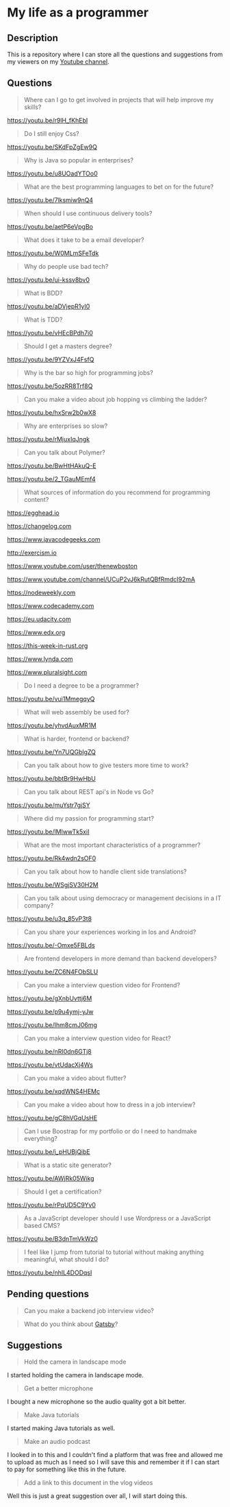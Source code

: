 # My life as a programmer

## Description

This is a repository where I can store all the 
questions and suggestions from my viewers on my [Youtube channel](https://www.youtube.com/user/Fidde12345).

## Questions

> Where can I go to get involved in projects that will help improve my skills?

https://youtu.be/r9lH_fKhEbI

> Do I still enjoy Css?

https://youtu.be/SKdFpZgEw9Q

> Why is Java so popular in enterprises?

https://youtu.be/u8UOadYTOo0

> What are the best programming languages to bet on for the future?

https://youtu.be/7lksmiw9nQ4

> When should I use continuous delivery tools?

https://youtu.be/aetP6eVpgBo

> What does it take to be a email developer?

https://youtu.be/W0MLmSFeTdk

> Why do people use bad tech?

https://youtu.be/ui-kssv8bv0

> What is BDD?

https://youtu.be/aDVjepR1yI0

> What is TDD?

https://youtu.be/vHEcBPdh7i0

> Should I get a masters degree?

https://youtu.be/9YZVxJ4FsfQ

> Why is the bar so high for programming jobs?

https://youtu.be/5ozRR8Trf8Q

> Can you make a video about job hopping vs climbing the ladder?

https://youtu.be/hxSrw2b0wX8

> Why are enterprises so slow?

https://youtu.be/rMjuxIqJngk

> Can you talk about Polymer?

https://youtu.be/BwHtHAkuQ-E

https://youtu.be/2_TGauMEmf4

> What sources of information do you recommend for programming content?

https://egghead.io

https://changelog.com

https://www.javacodegeeks.com

http://exercism.io

https://www.youtube.com/user/thenewboston

https://www.youtube.com/channel/UCuP2vJ6kRutQBfRmdcI92mA

https://nodeweekly.com

https://www.codecademy.com

https://eu.udacity.com

https://www.edx.org

https://this-week-in-rust.org

https://www.lynda.com

https://www.pluralsight.com

> Do I need a degree to be a programmer?

https://youtu.be/vui1MmegqyQ

> What will web assembly be used for?

https://youtu.be/yhvdAuxMR1M

> What is harder, frontend or backend?

https://youtu.be/Yn7UQGblgZQ

> Can you talk about how to give testers more time to work?

https://youtu.be/bbtBr9HwHbU

> Can you talk about REST api's in Node vs Go?

https://youtu.be/muYstr7gjSY

> Where did my passion for programming start?

https://youtu.be/lMlwwTk5xiI

> What are the most important characteristics of a programmer?

https://youtu.be/Rk4wdn2sOF0

> Can you talk about how to handle client side translations?

https://youtu.be/WSgjSV30H2M

> Can you talk about using democracy or management decisions in a IT company?

https://youtu.be/u3q_85vP3t8

> Can you share your experiences working in Ios and Android?

https://youtu.be/-Omxe5FBLds

> Are frontend developers in more demand than backend developers?

https://youtu.be/ZC6N4FObSLU

> Can you make a interview question video for Frontend?

https://youtu.be/gXnbUvttj6M

https://youtu.be/p9u4ymj-yJw

https://youtu.be/Ihm8cmJ06mg

> Can you make a interview question video for React?

https://youtu.be/nRI0dn6GTj8

https://youtu.be/vtUdacXj4Ws

> Can you make a video about flutter?

https://youtu.be/xqdWNS4HEMc

> Can you make a video about how to dress in a job interview?

https://youtu.be/gC8hVGqUsHE

> Can I use Boostrap for my portfolio or do I need to handmake everything?

https://youtu.be/j_pHUBjQibE

> What is a static site generator?

https://youtu.be/AWjRk05Wikg

> Should I get a certification?

https://youtu.be/rPqUD5C9Yv0

> As a JavaScript developer should I use Wordpress or a JavaScript based CMS?

https://youtu.be/B3dnTmVkWz0

> I feel like I jump from tutorial to tutorial without making anything meaningful, what should I do?

https://youtu.be/nhlL4DODqsI

## Pending questions

> Can you make a backend job interview video?

> What do you think about [Gatsby](https://www.gatsbyjs.org/docs/)?

## Suggestions

> Hold the camera in landscape mode

I started holding the camera in landscape mode.

> Get a better microphone

I bought a new microphone so the audio quality got a bit better.

> Make Java tutorials

I started making Java tutorials as well.

> Make an audio podcast

I looked in to this and I couldn't find a platform that was free and allowed 
me to upload as much as I need so I will save this and remember it if I
can start to pay for something like this in the future.

> Add a link to this document in the vlog videos

Well this is just a great suggestion over all, I will start doing this.
